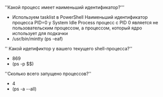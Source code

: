 
''Какой процесс имеет наименьший идентификатор?'''
- Используем tasklist в PowerShell Наименьший идентификатор процесса PID=0 у System Idle Process 
процесс с PID 0 является не пользовательским процессом, а процессом, который ядро использует для подкачки 
- /usr/bin/mintty (ps -eaf)

 '' Какой идетификтор у вашего текущего shell-процесса?''
- 869 
- (ps -p $$)

''Сколько всего запущено процессов?''
- 4
- (ps -a --all)


